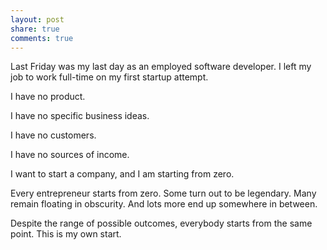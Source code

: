 ```yaml
---
layout: post
share: true
comments: true
---
```


Last Friday was my last day as an employed software developer.  I left my job to work full-time on my first startup attempt.

I have no product.

I have no specific business ideas.

I have no customers.

I have no sources of income.

I want to start a company, and I am starting from zero.

Every entrepreneur starts from zero.  Some turn out to be legendary.  Many remain floating in obscurity.  And lots more end up somewhere in between.

Despite the range of possible outcomes, everybody starts from the same point.  This is my own start.

